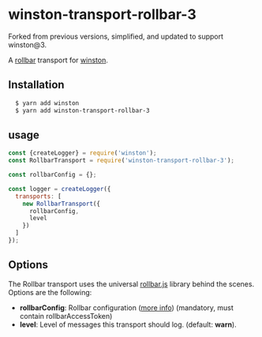 # winston-transport-rollbar-3

Forked from previous versions, simplified, and updated to support winston@3.

A [rollbar](https://rollbar.com) transport for [winston](https://github.com/winstonjs/winston).

## Installation

``` sh
  $ yarn add winston
  $ yarn add winston-transport-rollbar-3
```

## usage

``` js
const {createLogger} = require('winston');
const RollbarTransport = require('winston-transport-rollbar-3');

const rollbarConfig = {};

const logger = createLogger({
  transports: [
    new RollbarTransport({
      rollbarConfig,
      level
    })
  ]
});
```

## Options

The Rollbar transport uses the universal [rollbar.js](https://github.com/rollbar/rollbar.js) library behind the scenes.  Options are the following:

* **rollbarConfig**:        Rollbar configuration ([more info](https://rollbar.com/docs/notifier/node_rollbar/#configuration-reference)) (mandatory, must contain rollbarAccessToken)
* **level**:                Level of messages this transport should log. (default: **warn**).


